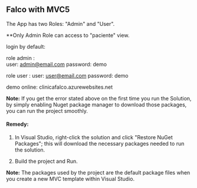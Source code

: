 ## Falco with MVC5 

The App has two Roles: "Admin" and "User".

**Only Admin Role can access to "paciente" view.

login by default:

role admin :   
    user: admin@email.com
    password: demo
    
role user : 
    user: user@email.com
    password: demo
    

demo online: clinicafalco.azurewebsites.net



**Note:** If you get the error stated above on the first time you run the Solution, by simply enabling Nuget package manager to download those packages, you can run the project smoothly. 

#### Remedy:

1. In Visual Studio, right-click the solution and click "Restore NuGet Packages"; this will download the necessary packages needed to run the solution.

2. Build the project and Run.


**Note:** The packages used by the project are the default package files when you create a new MVC template within Visual Studio.

